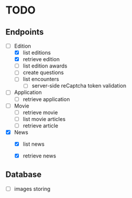 # TODO

## Endpoints

- [ ] Edition
  - [x] list editions
  - [x] retrieve edition
  - [ ] list edition awards
  - [ ] create questions
  - [ ] list encounters
    - [ ] server-side reCaptcha token validation
- [ ] Application
  - [ ] retrieve application
- [ ] Movie
  - [ ] retrieve movie
  - [ ] list movie articles
  - [ ] retrieve article
- [x] News
  - [x] list news
  - [x] retrieve news


## Database

- [ ] images storing